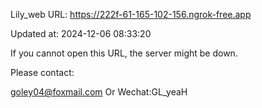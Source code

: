 Lily_web URL: https://222f-61-165-102-156.ngrok-free.app

Updated at: 2024-12-06 08:33:20

If you cannot open this URL, the server might be down.

Please contact: 

goley04@foxmail.com Or Wechat:GL_yeaH